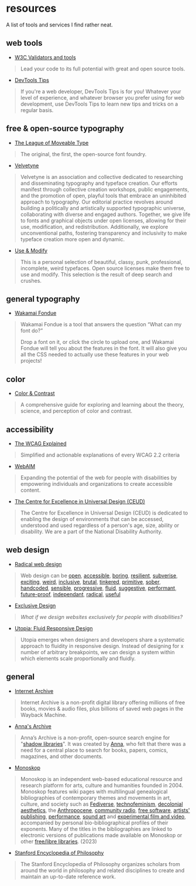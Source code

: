 # resources

A list of tools and services I find rather neat.

## web tools

- [W3C Validators and tools](https://www.w3.org/developers/tools/)
> Lead your code to its full potential with great and open source tools.

- [DevTools Tips](https://devtoolstips.org/)
> If you're a web developer, DevTools Tips is for you! Whatever your level of experience, and whatever browser you prefer using for web development, use DevTools Tips to learn new tips and tricks on a regular basis.

## free & open-source typography

- [The League of Moveable Type](https://www.theleagueofmoveabletype.com/)
> The original, the first, the open-source font foundry.

- [Velvetyne](https://velvetyne.fr)
> Velvetyne is an association and collective dedicated to researching and disseminating typography and typeface creation. Our efforts manifest through collective creation workshops, public engagements, and the promotion of open, playful tools that embrace an uninhibited approach to typography. Our editorial practice revolves around building a politically and artistically supported typographic universe, collaborating with diverse and engaged authors. Together, we give life to fonts and graphical objects under open licenses, allowing for their use, modification, and redistribution. Additionally, we explore unconventional paths, fostering transparency and inclusivity to make typeface creation more open and dynamic.

- [Use & Modify](https://usemodify.com/)
> This is a personal selection of beautiful, classy, punk, professional, incomplete, weird typefaces. Open source licenses make them free to use and modify. This selection is the result of deep search and crushes.

## general typography
- [Wakamai Fondue](https://wakamaifondue.com/)
> Wakamai Fondue is a tool that answers the question “What can my font do?”
> 
> Drop a font on it, or click the circle to upload one, and Wakamai Fondue will tell you about the features in the font. It will also give you all the CSS needed to actually use these features in your web projects!

## color

- [Color & Contrast](https://colorandcontrast.com/)
> A comprehensive guide for exploring and learning about the theory, science, and perception of color and contrast.

## accessibility

- [The WCAG Explained](https://www.getstark.co/wcag-explained/)
> Simplified and actionable explanations of every WCAG 2.2 criteria

- [WebAIM](https://webaim.org)
> Expanding the potential of the web for people with disabilities by empowering individuals and organizations to create accessible content.

- [The Centre for Excellence in Universal Design (CEUD)](https://universaldesign.ie)
> The Centre for Excellence in Universal Design (CEUD) is dedicated to enabling the design of environments that can be accessed, understood and used regardless of a person's age, size, ability or disability. We are a part of the National Disability Authority.

## web design
- [Radical web design](https://radicalweb.design/en)
> Web design can be [open](https://radicalweb.design/en/themes/open), [accessible](https://radicalweb.design/en/themes/accessible), [boring](https://radicalweb.design/en/themes/boring), [resilient](https://radicalweb.design/en/themes/resilient), [subverise](https://radicalweb.design/en/themes/subversive), [exciting](https://radicalweb.design/en/themes/exciting), [weird](https://radicalweb.design/en/themes/weird), [inclusive](https://radicalweb.design/en/themes/inclusive), [brutal](https://radicalweb.design/en/themes/brutal), [tinkered](https://radicalweb.design/en/themes/tinkered), [primitive](https://radicalweb.design/en/themes/primitive), [sober](https://radicalweb.design/en/themes/sober), [handcoded](https://radicalweb.design/en/themes/handcoded), [sensible](https://radicalweb.design/en/themes/sensible), [progressive](https://radicalweb.design/en/themes/progressive), [fluid](https://radicalweb.design/en/themes/fluid), [suggestive](https://radicalweb.design/en/themes/suggestive), [performant](https://radicalweb.design/en/themes/performant), [future-proof](https://radicalweb.design/en/themes/future-proof), [independant](https://radicalweb.design/en/themes/independant), [radical](https://radicalweb.design/en/themes/radical), [useful](https://radicalweb.design/en/themes/utile)

- [Exclusive Design](https://exclusive-design.vasilis.nl/)
> *What if we design websites exclusively for people with disabilities?*

- [Utopia: Fluid Responsive Design](https://utopia.fyi/)
> Utopia emerges when designers and developers share a systematic approach to fluidity in responsive design. Instead of designing for x number of arbitrary breakpoints, we can design a system within which elements scale proportionally and fluidly.

## general

- [Internet Archive](https://archive.org/)
> Internet Archive is a non-profit digital library offering millions of free books, movies & audio files, plus billions of saved web pages in the Wayback Machine.

- [Anna's Archive](https://annas-archive.org)
> Anna’s Archive is a non-profit, open-source search engine for "[shadow libraries](https://en.wikipedia.org/wiki/Shadow_library)". It was created by [Anna](https://annas-blog.org/), who felt that there was a need for a central place to search for books, papers, comics, magazines, and other documents.

- [Monoskop](https://monoskop.org/)
> Monoskop is an independent web-based educational resource and research platform for arts, culture and humanities founded in 2004. Monoskop features wiki pages with multilingual genealogical bibliographies of contemporary themes and movements in art, culture, and society such as [Fediverse](https://monoskop.org/Fediverse), [technofeminism](https://monoskop.org/Technofeminism), [decolonial aesthetics](https://monoskop.org/Decolonial_aesthetics), the [Anthropocene](https://monoskop.org/Anthropocene), [community radio](https://monoskop.org/Community_radio), [free software](https://monoskop.org/Free_software), [artists' publishing](https://monoskop.org/Artists%27_publishing), [performance](https://monoskop.org/Performance), [sound art](https://monoskop.org/Sound_art) and [experimental film and video](https://monoskop.org/Experimental_film), accompanied by personal bio-bibliographical profiles of their exponents. Many of the titles in the bibliographies are linked to electronic versions of publications made available on Monoskop or other [free/libre libraries](https://monoskop.org/Shadow_libraries). (2023)

- [Stanford Encyclopedia of Philosophy](https://plato.stanford.edu/index.html)
> The Stanford Encyclopedia of Philosophy organizes scholars from around the world in philosophy and related disciplines to create and maintain an up-to-date reference work.